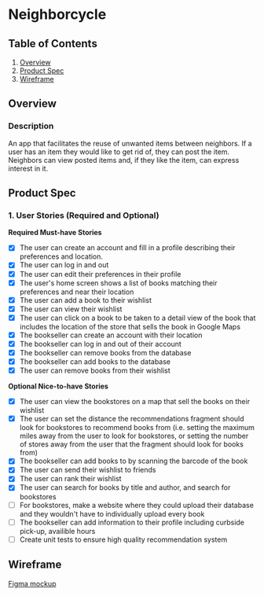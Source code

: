 # Neighborcycle

## Table of Contents
1. [Overview](#overview)
2. [Product Spec](#product-spec)
3. [Wireframe](#wireframe)

## Overview
### Description
An app that facilitates the reuse of unwanted items between neighbors. If a user has an item they would like to get rid of, they can post the item. Neighbors can view posted items and, if they like the item, can express interest in it.

## Product Spec

### 1. User Stories (Required and Optional)

**Required Must-have Stories**

- [x] The user can create an account and fill in a profile describing their preferences and location.
- [x] The user can log in and out 
- [x] The user can edit their preferences in their profile
- [x] The user's home screen shows a list of books matching their preferences and near their location
- [x] The user can add a book to their wishlist
- [x] The user can view their wishlist
- [x] The user can click on a book to be taken to a detail view of the book that includes the location of the store that sells the book in Google Maps
- [x] The bookseller can create an account with their location
- [x] The bookseller can log in and out of their account
- [x] The bookseller can remove books from the database
- [x] The bookseller can add books to the database
- [x] The user can remove books from their wishlist

**Optional Nice-to-have Stories**

- [x] The user can view the bookstores on a map that sell the books on their wishlist
- [x] The user can set the distance the recommendations fragment should look for bookstores to recommend books from (i.e. setting the maximum miles away from the user to look for bookstores, or setting the number of stores away from the user that the fragment should look for books from)
- [x] The bookseller can add books to by scanning the barcode of the book
- [x] The user can send their wishlist to friends
- [x] The user can rank their wishlist
- [x] The user can search for books by title and author, and search for bookstores
- [ ] For bookstores, make a website where they could upload their database and they wouldn't have to individually upload every book
- [ ] The bookseller can add information to their profile including curbside pick-up, availible hours
- [ ] Create unit tests to ensure high quality recommendation system

## Wireframe
[Figma mockup](https://www.figma.com/proto/4ZI7mgggnlCKpWadVqxARe/Untitled?node-id=1%3A2&scaling=scale-down&page-id=0%3A1&starting-point-node-id=1%3A2)
